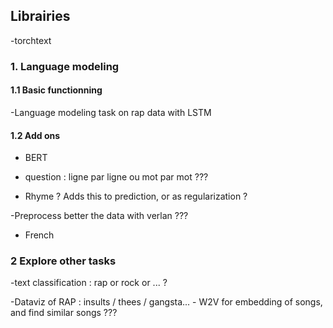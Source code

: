 
## Librairies
-torchtext


### 1. Language modeling

#### 1.1 Basic functionning

-Language modeling task on rap data with LSTM


#### 1.2 Add ons

- BERT

- question : ligne par ligne ou mot par mot ???

- Rhyme ? Adds this to prediction, or as regularization ?

-Preprocess better the data with verlan ???

- French

### 2 Explore other tasks

-text classification : rap or rock or ... ?

-Dataviz of RAP : insults / thees / gangsta...
    - W2V for embedding of songs, and find similar songs ??? 
